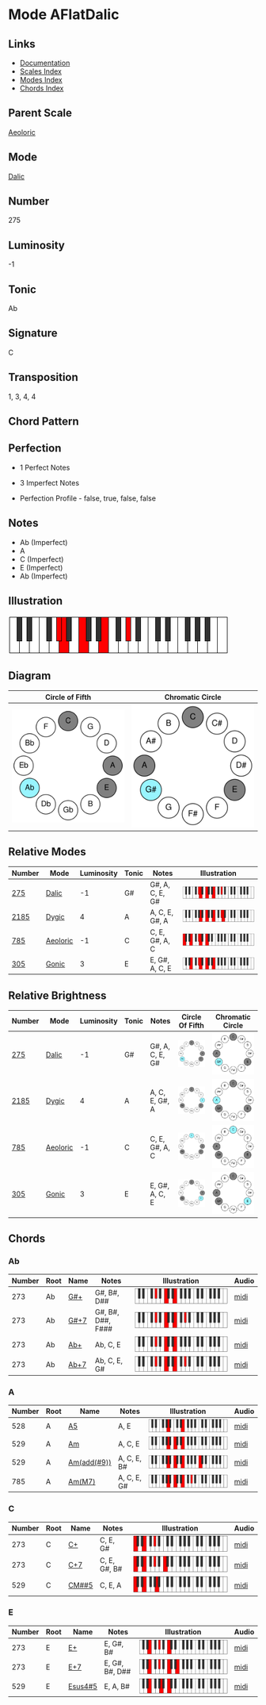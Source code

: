 # Mode AFlatDalic

## Links

- [Documentation](README.md)
- [Scales Index](Scales.md)
- [Modes Index](Modes.md)
- [Chords Index](Chords.md)

## Parent Scale

[Aeoloric](ScaleAeoloric.md)

## Mode

[Dalic](ModeDalic.md)

## Number

275

## Luminosity

-1

## Tonic

Ab

## Signature

C

## Transposition

1, 3, 4, 4

## Chord Pattern



## Perfection

 - 1 Perfect Notes

 - 3 Imperfect Notes

 - Perfection Profile - false, true, false, false

## Notes

- Ab (Imperfect)
- A
- C (Imperfect)
- E (Imperfect)
- Ab (Imperfect)

## Illustration

![AFlatDalic](ModeAFlatDalic.png)

## Diagram

| Circle of Fifth | Chromatic Circle |
|-----------------|------------------|
| ![AFlatDalic](CircleOfFifthModeAFlatDalic.svg) | ![AFlatDalic](ChromaticCircleModeAFlatDalic.svg) |
## Relative Modes

| Number | Mode | Luminosity | Tonic | Notes | Illustration |
|--------|------|------------|-------|-------|--------------|
| [275](https://ianring.com/musictheory/scales/275) | [Dalic](ModeDalic.md) | -1 | G# | G#, A, C, E, G# | ![GSharpDalic](ModeGSharpDalic.png) |
| [2185](https://ianring.com/musictheory/scales/2185) | [Dygic](ModeDygic.md) | 4 | A | A, C, E, G#, A | ![ANaturalDygic](ModeANaturalDygic.png) |
| [785](https://ianring.com/musictheory/scales/785) | [Aeoloric](ModeAeoloric.md) | -1 | C | C, E, G#, A, C | ![CNaturalAeoloric](ModeCNaturalAeoloric.png) |
| [305](https://ianring.com/musictheory/scales/305) | [Gonic](ModeGonic.md) | 3 | E | E, G#, A, C, E | ![ENaturalGonic](ModeENaturalGonic.png) |
## Relative Brightness

| Number | Mode | Luminosity | Tonic | Notes | Circle Of Fifth | Chromatic Circle |
|--------|------|------------|-------|-------|-----------------|------------------|
| [275](https://ianring.com/musictheory/scales/275) | [Dalic](ModeDalic.md) | -1 | G# | G#, A, C, E, G# | ![GSharpDalic](CircleOfFifthModeGSharpDalic.svg) | ![GSharpDalic](ChromaticCircleModeGSharpDalic.svg) |
| [2185](https://ianring.com/musictheory/scales/2185) | [Dygic](ModeDygic.md) | 4 | A | A, C, E, G#, A | ![ANaturalDygic](CircleOfFifthModeANaturalDygic.svg) | ![ANaturalDygic](ChromaticCircleModeANaturalDygic.svg) |
| [785](https://ianring.com/musictheory/scales/785) | [Aeoloric](ModeAeoloric.md) | -1 | C | C, E, G#, A, C | ![CNaturalAeoloric](CircleOfFifthModeCNaturalAeoloric.svg) | ![CNaturalAeoloric](ChromaticCircleModeCNaturalAeoloric.svg) |
| [305](https://ianring.com/musictheory/scales/305) | [Gonic](ModeGonic.md) | 3 | E | E, G#, A, C, E | ![ENaturalGonic](CircleOfFifthModeENaturalGonic.svg) | ![ENaturalGonic](ChromaticCircleModeENaturalGonic.svg) |

## Chords

### Ab

| Number | Root | Name | Notes | Illustration | Audio |
|--------|------|------|-------|--------------|-------|
| 273 | Ab | [G#+](ChordGSharpAugmented.md) | G#, B#, D## | ![G#+](ChordGSharpAugmentedRootPosition.png) | [midi](ChordGSharpAugmentedRootPosition.mid) |
| 273 | Ab | [G#+7](ChordGSharpAugmentedAugmentedSeventh.md) | G#, B#, D##, F### | ![G#+7](ChordGSharpAugmentedAugmentedSeventhRootPosition.png) | [midi](ChordGSharpAugmentedAugmentedSeventhRootPosition.mid) |
| 273 | Ab | [Ab+](ChordAFlatAugmented.md) | Ab, C, E | ![Ab+](ChordAFlatAugmentedRootPosition.png) | [midi](ChordAFlatAugmentedRootPosition.mid) |
| 273 | Ab | [Ab+7](ChordAFlatAugmentedAugmentedSeventh.md) | Ab, C, E, G# | ![Ab+7](ChordAFlatAugmentedAugmentedSeventhRootPosition.png) | [midi](ChordAFlatAugmentedAugmentedSeventhRootPosition.mid) |

### A

| Number | Root | Name | Notes | Illustration | Audio |
|--------|------|------|-------|--------------|-------|
| 528 | A | [A5](ChordANaturalPowerChord.md) | A, E | ![A5](ChordANaturalPowerChordRootPosition.png) | [midi](ChordANaturalPowerChordRootPosition.mid) |
| 529 | A | [Am](ChordANaturalMinor.md) | A, C, E | ![Am](ChordANaturalMinorRootPosition.png) | [midi](ChordANaturalMinorRootPosition.mid) |
| 529 | A | [Am(add(#9))](ChordANaturalMinorAddSharpNinth.md) | A, C, E, B# | ![Am(add(#9))](ChordANaturalMinorAddSharpNinthRootPosition.png) | [midi](ChordANaturalMinorAddSharpNinthRootPosition.mid) |
| 785 | A | [Am(M7)](ChordANaturalMinorMajorSeventh.md) | A, C, E, G# | ![Am(M7)](ChordANaturalMinorMajorSeventhRootPosition.png) | [midi](ChordANaturalMinorMajorSeventhRootPosition.mid) |

### C

| Number | Root | Name | Notes | Illustration | Audio |
|--------|------|------|-------|--------------|-------|
| 273 | C | [C+](ChordCNaturalAugmented.md) | C, E, G# | ![C+](ChordCNaturalAugmentedRootPosition.png) | [midi](ChordCNaturalAugmentedRootPosition.mid) |
| 273 | C | [C+7](ChordCNaturalAugmentedAugmentedSeventh.md) | C, E, G#, B# | ![C+7](ChordCNaturalAugmentedAugmentedSeventhRootPosition.png) | [midi](ChordCNaturalAugmentedAugmentedSeventhRootPosition.mid) |
| 529 | C | [CM##5](ChordCNaturalMajorDoubleSharpFifth.md) | C, E, A | ![CM##5](ChordCNaturalMajorDoubleSharpFifthRootPosition.png) | [midi](ChordCNaturalMajorDoubleSharpFifthRootPosition.mid) |

### E

| Number | Root | Name | Notes | Illustration | Audio |
|--------|------|------|-------|--------------|-------|
| 273 | E | [E+](ChordENaturalAugmented.md) | E, G#, B# | ![E+](ChordENaturalAugmentedRootPosition.png) | [midi](ChordENaturalAugmentedRootPosition.mid) |
| 273 | E | [E+7](ChordENaturalAugmentedAugmentedSeventh.md) | E, G#, B#, D## | ![E+7](ChordENaturalAugmentedAugmentedSeventhRootPosition.png) | [midi](ChordENaturalAugmentedAugmentedSeventhRootPosition.mid) |
| 529 | E | [Esus4#5](ChordENaturalSuspendedFourthSharpFifth.md) | E, A, B# | ![Esus4#5](ChordENaturalSuspendedFourthSharpFifthRootPosition.png) | [midi](ChordENaturalSuspendedFourthSharpFifthRootPosition.mid) |

